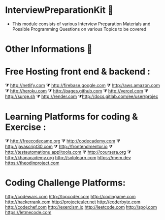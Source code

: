 # InterviewPreparationKit 🤩

- This module consists of various Interview Preparation Materials and Possible Programming Questions on various Topics to be covered

# Other Informations 🤩

# Free Hosting front end  & backend : 

⧩ http://netlify.com
⧩ http://firebase.google.com
⧩ http://aws.amazon.com
⧩ http://heroku.com
⧩ http://pages.github.com
⧩ http://vercel.com
⧩ http://surge.sh
⧩ http://render.com
⧩http://docs.gitlab.com/ee/user/projec

# Learning Platforms for coding & Exercise :

⧩ http://freecodecamp.org
⧩ http://codecademy.com
⧩ http://javascript30.com
⧩ http://frontendmentor.io
⧩ http://testautomationu.applitools.com
⧩ http://coursera.org
⧩ http://khanacademy.org
http://sololearn.com
https://mem.dev
https://theodinproject.com

# Coding Challenge Platforms: 

http://codewars.com
http://topcoder.com
http://codingame.com
http://hackerrank.com
http://projecteuler.net
http://coderbyte.com
http://codechef.com
http://exercism.io
http://leetcode.com
http://spoj.com
https://letmecode.com
